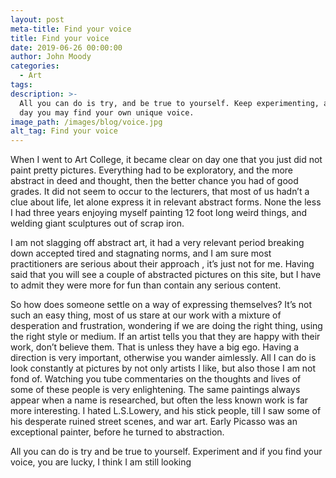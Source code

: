 ```yaml
---
layout: post
meta-title: Find your voice
title: Find your voice
date: 2019-06-26 00:00:00
author: John Moody
categories:
  - Art
tags:
description: >-
  All you can do is try, and be true to yourself. Keep experimenting, and one
  day you may find your own unique voice.
image_path: /images/blog/voice.jpg
alt_tag: Find your voice
---
```


When I went to Art College, it became clear on day one that you just did not paint pretty pictures. Everything had to be exploratory, and the more abstract in deed and thought, then the better chance you had of good grades. It did not seem to occur to the lecturers, that most of us hadn’t a clue about life, let alone express it in relevant abstract forms. None the less I had three years enjoying myself painting 12 foot long weird things, and welding giant sculptures out of scrap iron.

I am not slagging off abstract art, it had a very relevant period breaking down accepted tired and stagnating norms, and I am sure most practitioners are serious about their approach , it’s just not for me. Having said that you will see a couple of abstracted pictures on this site, but I have to admit they were more for fun than contain any serious content.

So how does someone settle on a way of expressing themselves? It’s not such an easy thing, most of us stare at our work with a mixture of desperation and frustration, wondering if we are doing the right thing, using the right style or medium. If an artist tells you that they are happy with their work, don’t believe them. That is unless they have a big ego. Having a direction is very important, otherwise you wander aimlessly. All I can do is look constantly at pictures by not only artists I like, but also those I am not fond of. Watching you tube commentaries on the thoughts and lives of some of these people is very enlightening. The same paintings always appear when a name is researched, but often the less known work is far more interesting. I hated L.S.Lowery, and his stick people, till I saw some of his desperate ruined street scenes, and war art. Early Picasso was an exceptional painter, before he turned to abstraction.

All you can do is try and be true to yourself. Experiment and if you find your voice, you are lucky, I think I am still looking
